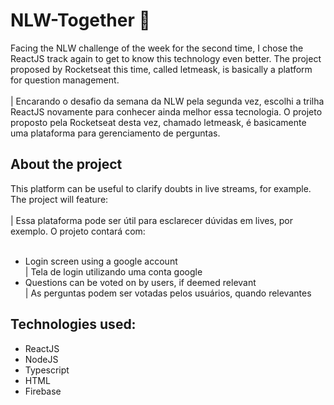 # NLW-Together 🚀

Facing the NLW challenge of the week for the second time, I chose the ReactJS track again to get to know this technology even better. The project proposed by Rocketseat this time, called letmeask, is basically a platform for question management. <br><br>
| Encarando o desafio da semana da NLW pela segunda vez, escolhi a trilha ReactJS novamente para conhecer ainda melhor essa tecnologia. O projeto proposto pela Rocketseat desta vez, chamado letmeask, é basicamente uma plataforma para gerenciamento de perguntas.

<h2>About the project</h2>
This platform can be useful to clarify doubts in live streams, for example. The project will feature: <br><br>
| Essa plataforma pode ser útil para esclarecer dúvidas em lives, por exemplo. O projeto contará com:<br><br>
<ul>
  <li>Login screen using a google account <br> | Tela de login utilizando uma conta google</li>
  <li>Questions can be voted on by users, if deemed relevant <br> | As perguntas podem ser votadas pelos usuários, quando relevantes</li>
</ul>

<h2>Technologies used:</h2>
<ul>
  <li>ReactJS</li>
  <li>NodeJS</li>
  <li>Typescript</li>
  <li>HTML</li>
  <li>Firebase</li>
</ul>
